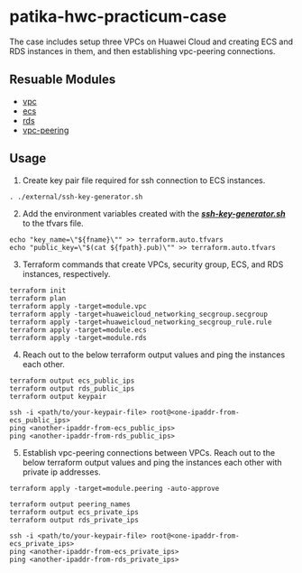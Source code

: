 # patika-hwc-practicum-case

The case includes setup three VPCs on Huawei Cloud and creating ECS and RDS instances in them, and then establishing vpc-peering connections.


## Resuable Modules
* [vpc](https://github.com/akinbezatoglu/patika-hwc-practicum-case/tree/master/modules/vpc/README.md)
* [ecs](https://github.com/akinbezatoglu/patika-hwc-practicum-case/tree/master/modules/ecs/README.md)
* [rds](https://github.com/akinbezatoglu/patika-hwc-practicum-case/tree/master/modules/rds/README.md)
* [vpc-peering](https://github.com/akinbezatoglu/patika-hwc-practicum-case/tree/master/modules/vpc-peering/README.md)


## Usage
1. Create key pair file required for ssh connection to ECS instances.

```
. ./external/ssh-key-generator.sh
```

2. Add the environment variables created with the [**_ssh-key-generator.sh_**](https://github.com/akinbezatoglu/patika-hwc-practicum-case/blob/master/external/ssh-key-generator.sh) to the tfvars file.

```
echo "key_name=\"${fname}\"" >> terraform.auto.tfvars
echo "public_key=\"$(cat ${fpath}.pub)\"" >> terraform.auto.tfvars
```

3. Terraform commands that create VPCs, security group, ECS, and RDS instances, respectively.

```
terraform init
terraform plan
terraform apply -target=module.vpc
terraform apply -target=huaweicloud_networking_secgroup.secgroup
terraform apply -target=huaweicloud_networking_secgroup_rule.rule
terraform apply -target=module.ecs
terraform apply -target=module.rds
```

4. Reach out to the below terraform output values and ping the instances each other.

```
terraform output ecs_public_ips
terraform output rds_public_ips
terraform output keypair

ssh -i <path/to/your-keypair-file> root@<one-ipaddr-from-ecs_public_ips>
ping <another-ipaddr-from-ecs_public_ips>
ping <another-ipaddr-from-rds_public_ips>
```

5. Establish vpc-peering connections between VPCs. Reach out to the below terraform output values and ping the instances each other with private ip addresses.

```
terraform apply -target=module.peering -auto-approve

terraform output peering_names
terraform output ecs_private_ips
terraform output rds_private_ips

ssh -i <path/to/your-keypair-file> root@<one-ipaddr-from-ecs_private_ips>
ping <another-ipaddr-from-ecs_private_ips>
ping <another-ipaddr-from-rds_private_ips>
```